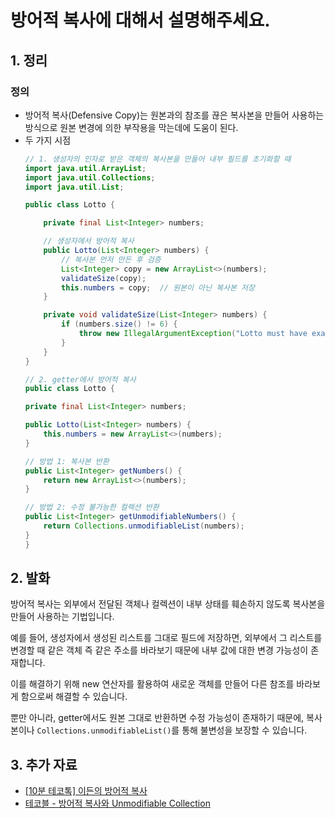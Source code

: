 # 방어적 복사에 대해서 설명해주세요.

## 1. 정리

### 정의

- 방어적 복사(Defensive Copy)는 원본과의 참조를 끊은 복사본을 만들어 사용하는 방식으로 원본 변경에 의한 부작용을 막는데에 도움이 된다.
- 두 가지 시점
    ```java
    // 1. 생성자의 인자로 받은 객체의 복사본을 만들어 내부 필드를 초기화할 때 
    import java.util.ArrayList;
    import java.util.Collections;
    import java.util.List;
    
    public class Lotto {
    
        private final List<Integer> numbers;
    
        // 생성자에서 방어적 복사
        public Lotto(List<Integer> numbers) {
            // 복사본 먼저 만든 후 검증
            List<Integer> copy = new ArrayList<>(numbers);
            validateSize(copy);
            this.numbers = copy;  // 원본이 아닌 복사본 저장
        }
    
        private void validateSize(List<Integer> numbers) {
            if (numbers.size() != 6) {
                throw new IllegalArgumentException("Lotto must have exactly 6 numbers.");
            }
        }
    }
  
    // 2. getter에서 방어적 복사
    public class Lotto {

    private final List<Integer> numbers;

    public Lotto(List<Integer> numbers) {
        this.numbers = new ArrayList<>(numbers);
    }

    // 방법 1: 복사본 반환
    public List<Integer> getNumbers() {
        return new ArrayList<>(numbers);
    }

    // 방법 2: 수정 불가능한 컬렉션 반환
    public List<Integer> getUnmodifiableNumbers() {
        return Collections.unmodifiableList(numbers);
    }
  }
    ```

## 2. 발화

방어적 복사는 외부에서 전달된 객체나 컬렉션이 내부 상태를 훼손하지 않도록 복사본을 만들어 사용하는 기법입니다.

예를 들어, 생성자에서 생성된 리스트를 그대로 필드에 저장하면, 외부에서 그 리스트를 변경할 때 같은 객체 즉 같은 주소를 바라보기 때문에 내부 값에 대한 변경 가능성이 존재합니다.

이를 해결하기 위해 new 연산자를 활용하여 새로운 객체를 만들어 다른 참조를 바라보게 함으로써 해결할 수 있습니다.

뿐만 아니라, getter에서도 원본 그대로 반환하면 수정 가능성이 존재하기 때문에, 복사본이나 `Collections.unmodifiableList()`를 통해 불변성을 보장할 수 있습니다.

## 3. 추가 자료

- [[10분 테코톡] 이든의 방어적 복사](https://youtu.be/VsYw2GWgZV0?feature=shared)
- [테코블 - 방어적 복사와 Unmodifiable Collection](https://tecoble.techcourse.co.kr/post/2021-04-26-defensive-copy-vs-unmodifiable/)